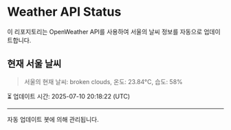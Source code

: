 
# Weather API Status

이 리포지토리는 OpenWeather API를 사용하여 서울의 날씨 정보를 자동으로 업데이트합니다.

## 현재 서울 날씨
> 서울의 현재 날씨: broken clouds, 온도: 23.84°C, 습도: 58%

⏳ 업데이트 시간: 2025-07-10 20:18:22 (UTC)

---
자동 업데이트 봇에 의해 관리됩니다.
